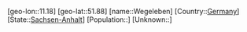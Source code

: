 ﻿---
location: [51.88,11.18]
type: City
tags:
- geo/City


SpocWebEntityId: 35481
isDeleted: false
confidential: public

---
[geo-lon::11.18]
[geo-lat::51.88]
[name::Wegeleben]
[Country::[Germany](geo/Continent/Europe/Germany.md)]
[State::[Sachsen-Anhalt](geo/Continent/Europe/Germany/Sachsen-Anhalt.md)]
[Population::]
[Unknown::]

